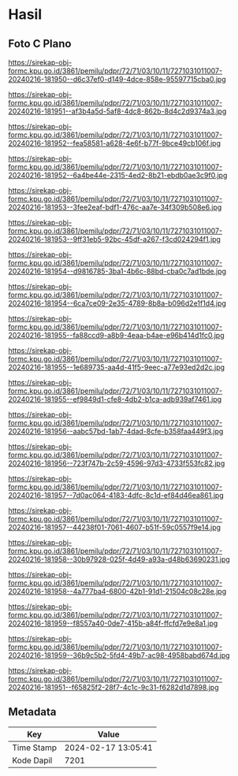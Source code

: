 # Hasil

## Foto C Plano

https://sirekap-obj-formc.kpu.go.id/3861/pemilu/pdpr/72/71/03/10/11/7271031011007-20240216-181950--d6c37ef0-d149-4dce-858e-95597715cba0.jpg

https://sirekap-obj-formc.kpu.go.id/3861/pemilu/pdpr/72/71/03/10/11/7271031011007-20240216-181951--af3b4a5d-5af8-4dc8-862b-8d4c2d9374a3.jpg

https://sirekap-obj-formc.kpu.go.id/3861/pemilu/pdpr/72/71/03/10/11/7271031011007-20240216-181952--fea58581-a628-4e6f-b77f-9bce49cb106f.jpg

https://sirekap-obj-formc.kpu.go.id/3861/pemilu/pdpr/72/71/03/10/11/7271031011007-20240216-181952--6a4be44e-2315-4ed2-8b21-ebdb0ae3c9f0.jpg

https://sirekap-obj-formc.kpu.go.id/3861/pemilu/pdpr/72/71/03/10/11/7271031011007-20240216-181953--3fee2eaf-bdf1-476c-aa7e-34f309b508e6.jpg

https://sirekap-obj-formc.kpu.go.id/3861/pemilu/pdpr/72/71/03/10/11/7271031011007-20240216-181953--9ff31eb5-92bc-45df-a267-f3cd024294f1.jpg

https://sirekap-obj-formc.kpu.go.id/3861/pemilu/pdpr/72/71/03/10/11/7271031011007-20240216-181954--d9816785-3ba1-4b6c-88bd-cba0c7ad1bde.jpg

https://sirekap-obj-formc.kpu.go.id/3861/pemilu/pdpr/72/71/03/10/11/7271031011007-20240216-181954--6ca7ce09-2e35-4789-8b8a-b096d2e1f1d4.jpg

https://sirekap-obj-formc.kpu.go.id/3861/pemilu/pdpr/72/71/03/10/11/7271031011007-20240216-181955--fa88ccd9-a8b9-4eaa-b4ae-e96b414d1fc0.jpg

https://sirekap-obj-formc.kpu.go.id/3861/pemilu/pdpr/72/71/03/10/11/7271031011007-20240216-181955--1e689735-aa4d-41f5-9eec-a77e93ed2d2c.jpg

https://sirekap-obj-formc.kpu.go.id/3861/pemilu/pdpr/72/71/03/10/11/7271031011007-20240216-181955--ef9849d1-cfe8-4db2-b1ca-adb939af7461.jpg

https://sirekap-obj-formc.kpu.go.id/3861/pemilu/pdpr/72/71/03/10/11/7271031011007-20240216-181956--aabc57bd-1ab7-4dad-8cfe-b358faa449f3.jpg

https://sirekap-obj-formc.kpu.go.id/3861/pemilu/pdpr/72/71/03/10/11/7271031011007-20240216-181956--723f747b-2c59-4596-97d3-4733f553fc82.jpg

https://sirekap-obj-formc.kpu.go.id/3861/pemilu/pdpr/72/71/03/10/11/7271031011007-20240216-181957--7d0ac064-4183-4dfc-8c1d-ef84d46ea861.jpg

https://sirekap-obj-formc.kpu.go.id/3861/pemilu/pdpr/72/71/03/10/11/7271031011007-20240216-181957--44238f01-7061-4607-b51f-59c0557f9e14.jpg

https://sirekap-obj-formc.kpu.go.id/3861/pemilu/pdpr/72/71/03/10/11/7271031011007-20240216-181958--30b97928-025f-4d49-a93a-d48b63690231.jpg

https://sirekap-obj-formc.kpu.go.id/3861/pemilu/pdpr/72/71/03/10/11/7271031011007-20240216-181958--4a777ba4-6800-42b1-91d1-21504c08c28e.jpg

https://sirekap-obj-formc.kpu.go.id/3861/pemilu/pdpr/72/71/03/10/11/7271031011007-20240216-181959--f8557a40-0de7-415b-a84f-ffcfd7e9e8a1.jpg

https://sirekap-obj-formc.kpu.go.id/3861/pemilu/pdpr/72/71/03/10/11/7271031011007-20240216-181959--36b9c5b2-5fd4-49b7-ac98-4958babd674d.jpg

https://sirekap-obj-formc.kpu.go.id/3861/pemilu/pdpr/72/71/03/10/11/7271031011007-20240216-181951--f65825f2-28f7-4c1c-9c31-f6282d1d7898.jpg


## Metadata

| Key        | Value               |
| ---------- | ------------------- |
| Time Stamp | 2024-02-17 13:05:41 |
| Kode Dapil | 7201                |



